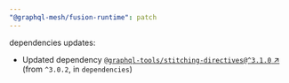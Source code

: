 ```yaml
---
"@graphql-mesh/fusion-runtime": patch
---
```

dependencies updates:
  - Updated dependency [`@graphql-tools/stitching-directives@^3.1.0` ↗︎](https://www.npmjs.com/package/@graphql-tools/stitching-directives/v/3.1.0) (from `^3.0.2`, in `dependencies`)
